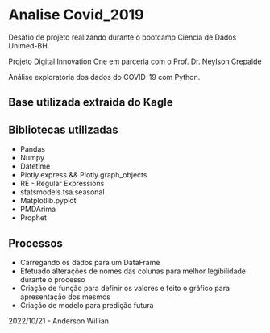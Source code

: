 # Analise Covid_2019
Desafio de projeto realizando durante o bootcamp Ciencia de Dados Unimed-BH

Projeto Digital Innovation One em parceria com o Prof. Dr. Neylson Crepalde

Análise exploratória dos dados do COVID-19 com Python.

## Base utilizada extraida do Kagle

## Bibliotecas utilizadas
 * Pandas
 * Numpy
 * Datetime
 * Plotly.express && Plotly.graph_objects
 * RE - Regular Expressions
 * statsmodels.tsa.seasonal
 * Matplotlib.pyplot
 * PMDArima
 * Prophet

## Processos
 * Carregando os dados para um DataFrame
 * Efetuado alterações de nomes das colunas para melhor legibilidade durante o processo
 * Criação de função para definir os valores e feito o gráfico para apresentação dos mesmos
 * Criação de modelo para predição futura
 
 2022/10/21 - Anderson Willian
